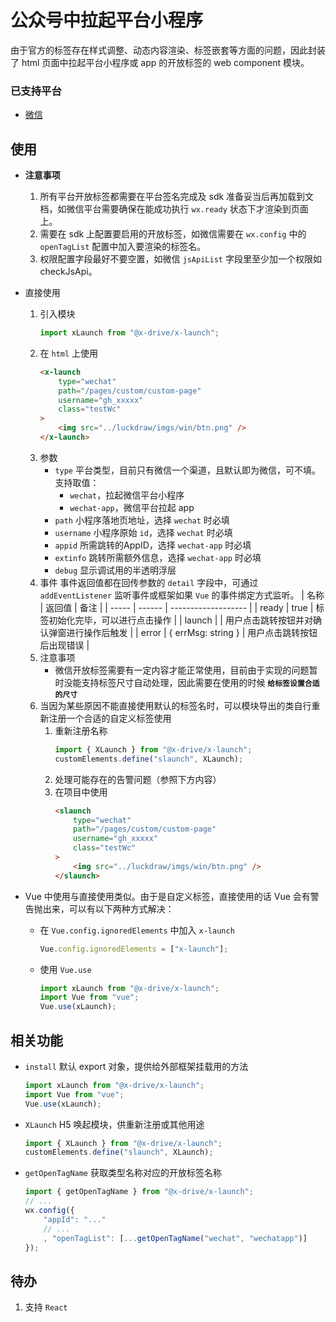 公众号中拉起平台小程序
================================

由于官方的标签存在样式调整、动态内容渲染、标签嵌套等方面的问题，因此封装了 html 页面中拉起平台小程序或 app 的开放标签的 web component 模块。

### 已支持平台
- [微信](https://developers.weixin.qq.com/doc/offiaccount/OA_Web_Apps/Wechat_Open_Tag.html)

## 使用

- **注意事项**
    1. 所有平台开放标签都需要在平台签名完成及 sdk 准备妥当后再加载到文档，如微信平台需要确保在能成功执行 `wx.ready` 状态下才渲染到页面上。
    1. 需要在 sdk 上配置要启用的开放标签，如微信需要在 `wx.config` 中的 `openTagList` 配置中加入要渲染的标签名。
    1. 权限配置字段最好不要空置，如微信 `jsApiList` 字段里至少加一个权限如 checkJsApi。

- 直接使用
    1. 引入模块
        ```ts
        import xLaunch from "@x-drive/x-launch";
        ```
    1. 在 `html` 上使用
        ```html
        <x-launch
            type="wechat"
            path="/pages/custom/custom-page"
            username="gh_xxxxx"
            class="testWc"
        >
            <img src="../luckdraw/imgs/win/btn.png" />
        </x-launch>
        ```
    1. 参数
        - `type` 平台类型，目前只有微信一个渠道，且默认即为微信，可不填。支持取值：
            - `wechat`，拉起微信平台小程序
            - `wechat-app`，微信平台拉起 app
        - `path` 小程序落地页地址，选择 `wechat` 时必填
        - `username` 小程序原始 `id`，选择 `wechat` 时必填
        - `appid` 所需跳转的AppID，选择 `wechat-app` 时必填
        - `extinfo` 跳转所需额外信息，选择 `wechat-app` 时必填
        - `debug` 显示调试用的半透明浮层
    1. 事件
        事件返回值都在回传参数的 `detail` 字段中，可通过 `addEventListener` 监听事件或框架如果 `Vue` 的事件绑定方式监听。
        | 名称  | 返回值   | 备注                |
        | ----- | ------ | ------------------- |
        | ready | true   | 标签初始化完毕，可以进行点击操作 |
        | launch |       | 用户点击跳转按钮并对确认弹窗进行操作后触发 |
        | error | { errMsg: string } | 用户点击跳转按钮后出现错误 |
    1. 注意事项
        - 微信开放标签需要有一定内容才能正常使用，目前由于实现的问题暂时没能支持标签尺寸自动处理，因此需要在使用的时候 **`给标签设置合适的尺寸`**
    1. 当因为某些原因不能直接使用默认的标签名时，可以模块导出的类自行重新注册一个合适的自定义标签使用
        1. 重新注册名称
            ```ts
            import { XLaunch } from "@x-drive/x-launch"; 
            customElements.define("slaunch", XLaunch);
            ```
        1. 处理可能存在的告警问题（参照下方内容）
        1. 在项目中使用
            ```html
            <slaunch
                type="wechat"
                path="/pages/custom/custom-page"
                username="gh_xxxxx"
                class="testWc"
            >
                <img src="../luckdraw/imgs/win/btn.png" />
            </slaunch>
            ```
- Vue 中使用与直接使用类似。由于是自定义标签，直接使用的话 Vue 会有警告抛出来，可以有以下两种方式解决：
    - 在 `Vue.config.ignoredElements` 中加入 `x-launch`
        ```ts
        Vue.config.ignoredElements = ["x-launch"];
        ```
    - 使用 `Vue.use`
        ```ts
        import xLaunch from "@x-drive/x-launch";
        import Vue from "vue";
        Vue.use(xLaunch);
        ```
## 相关功能

- `install` 默认 export 对象，提供给外部框架挂载用的方法
    ```ts
    import xLaunch from "@x-drive/x-launch";
    import Vue from "vue";
    Vue.use(xLaunch);
    ```
- `XLaunch` H5 唤起模块，供重新注册或其他用途
    ```ts
    import { XLaunch } from "@x-drive/x-launch"; 
    customElements.define("slaunch", XLaunch);
    ```
- `getOpenTagName` 获取类型名称对应的开放标签名称
    ```ts
    import { getOpenTagName } from "@x-drive/x-launch";
    // ...
    wx.config({
        "appId": "..."
        // ...
        , "openTagList": [...getOpenTagName("wechat", "wechatapp")]
    });
    ```

## 待办

1. 支持 `React`